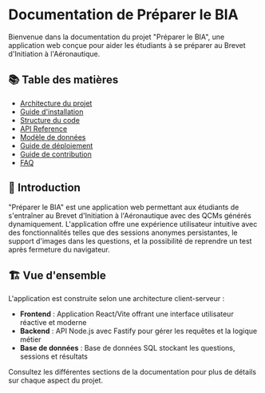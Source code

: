 # Documentation de Préparer le BIA

Bienvenue dans la documentation du projet "Préparer le BIA", une application web conçue pour aider les étudiants à se préparer au Brevet d'Initiation à l'Aéronautique.

## 📚 Table des matières

- [Architecture du projet](./architecture.md)
- [Guide d'installation](./installation.md)
- [Structure du code](./code-structure.md)
- [API Reference](./api-reference.md)
- [Modèle de données](./data-model.md)
- [Guide de déploiement](./deployment.md)
- [Guide de contribution](./contributing.md)
- [FAQ](./faq.md)

## 🌟 Introduction

"Préparer le BIA" est une application web permettant aux étudiants de s'entraîner au Brevet d'Initiation à l'Aéronautique avec des QCMs générés dynamiquement. L'application offre une expérience utilisateur intuitive avec des fonctionnalités telles que des sessions anonymes persistantes, le support d'images dans les questions, et la possibilité de reprendre un test après fermeture du navigateur.

## 🏗️ Vue d'ensemble

L'application est construite selon une architecture client-serveur :

- **Frontend** : Application React/Vite offrant une interface utilisateur réactive et moderne
- **Backend** : API Node.js avec Fastify pour gérer les requêtes et la logique métier
- **Base de données** : Base de données SQL stockant les questions, sessions et résultats

Consultez les différentes sections de la documentation pour plus de détails sur chaque aspect du projet. 
